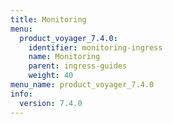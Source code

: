 ```yaml
---
title: Monitoring
menu:
  product_voyager_7.4.0:
    identifier: monitoring-ingress
    name: Monitoring
    parent: ingress-guides
    weight: 40
menu_name: product_voyager_7.4.0
info:
  version: 7.4.0
---
```


